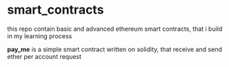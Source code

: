# smart_contracts
this repo contain basic and advanced ethereum smart contracts, that i build in my learning process

**pay_me**
is a simple smart contract written on solidity, that receive and send ether per account request
